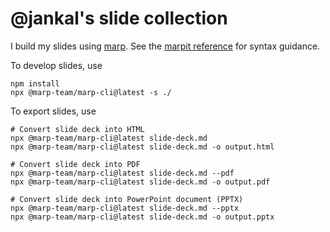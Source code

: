 # @jankal's slide collection

I build my slides using [marp](https://marp.app/). See the [marpit reference](https://marpit.marp.app/) for syntax guidance.

To develop slides, use
```shell
npm install
npx @marp-team/marp-cli@latest -s ./
```

To export slides, use
```shell
# Convert slide deck into HTML
npx @marp-team/marp-cli@latest slide-deck.md
npx @marp-team/marp-cli@latest slide-deck.md -o output.html

# Convert slide deck into PDF
npx @marp-team/marp-cli@latest slide-deck.md --pdf
npx @marp-team/marp-cli@latest slide-deck.md -o output.pdf

# Convert slide deck into PowerPoint document (PPTX)
npx @marp-team/marp-cli@latest slide-deck.md --pptx
npx @marp-team/marp-cli@latest slide-deck.md -o output.pptx
```